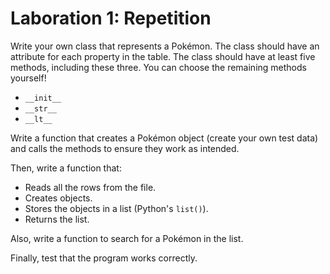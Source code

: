 # Laboration 1: Repetition

Write your own class that represents a Pokémon.
The class should have an attribute for each property in the table.
The class should have at least five methods, including these three. You can choose the remaining methods yourself!
- `__init__`
- `__str__`
- `__lt__`

Write a function that creates a Pokémon object (create your own test data) and calls the methods to ensure they work as intended.

Then, write a function that:
- Reads all the rows from the file.
- Creates objects.
- Stores the objects in a list (Python's `list()`).
- Returns the list.

Also, write a function to search for a Pokémon in the list.

Finally, test that the program works correctly.
